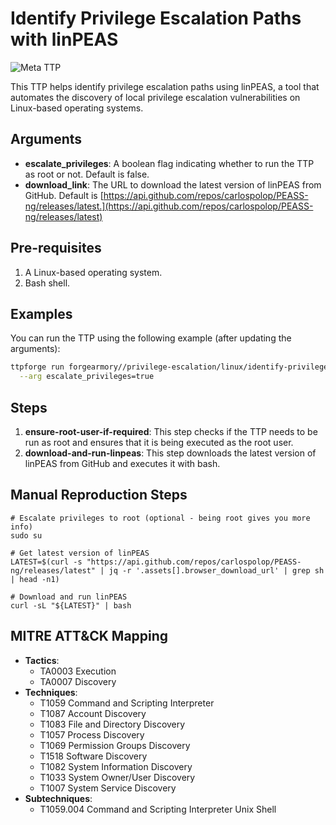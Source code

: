 # Identify Privilege Escalation Paths with linPEAS

![Meta TTP](https://img.shields.io/badge/Meta_TTP-blue)

This TTP helps identify privilege escalation paths using linPEAS, a tool that automates the discovery of local privilege escalation vulnerabilities on Linux-based operating systems.

## Arguments

- **escalate_privileges**: A boolean flag indicating whether to run the TTP as root or not. Default is false.
- **download_link**: The URL to download the latest version of linPEAS from GitHub. Default is [https://api.github.com/repos/carlospolop/PEASS-ng/releases/latest.](https://api.github.com/repos/carlospolop/PEASS-ng/releases/latest)

## Pre-requisites

1. A Linux-based operating system.
2. Bash shell.

## Examples

You can run the TTP using the following example (after updating the arguments):
```bash
ttpforge run forgearmory//privilege-escalation/linux/identify-privilege-escalation-paths-with-linpeas/identify-privilege-escalation-paths-with-linpeas.yaml \
  --arg escalate_privileges=true
```

## Steps

1. **ensure-root-user-if-required**: This step checks if the TTP needs to be run as root and ensures that it is being executed as the root user.
2. **download-and-run-linpeas**: This step downloads the latest version of linPEAS from GitHub and executes it with bash.

## Manual Reproduction Steps

```
# Escalate privileges to root (optional - being root gives you more info)
sudo su

# Get latest version of linPEAS
LATEST=$(curl -s "https://api.github.com/repos/carlospolop/PEASS-ng/releases/latest" | jq -r '.assets[].browser_download_url' | grep sh | head -n1)

# Download and run linPEAS
curl -sL "${LATEST}" | bash
```

## MITRE ATT&CK Mapping

- **Tactics**:
  - TA0003 Execution
  - TA0007 Discovery
- **Techniques**:
  - T1059 Command and Scripting Interpreter
  - T1087 Account Discovery
  - T1083 File and Directory Discovery
  - T1057 Process Discovery
  - T1069 Permission Groups Discovery
  - T1518 Software Discovery
  - T1082 System Information Discovery
  - T1033 System Owner/User Discovery
  - T1007 System Service Discovery
- **Subtechniques**:
  - T1059.004 Command and Scripting Interpreter Unix Shell

